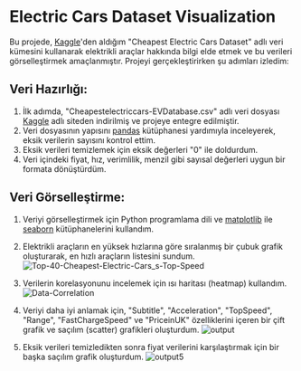 # Electric Cars Dataset Visualization
Bu projede, <a href= "https://www.kaggle.com/datasets/kkhandekar/cheapest-electric-cars">Kaggle</a>'den aldığım "Cheapest Electric Cars Dataset" adlı veri kümesini kullanarak elektrikli araçlar hakkında bilgi elde etmek ve bu verileri görselleştirmek amaçlanmıştır.
Projeyi gerçekleştirirken şu adımları izledim:

## Veri Hazırlığı:

1) İlk adımda, "Cheapestelectriccars-EVDatabase.csv" adlı veri dosyası <a href= "https://www.kaggle.com/datasets/kkhandekar/cheapest-electric-cars">Kaggle</a> adlı siteden indirilmiş ve projeye entegre edilmiştir.
2) Veri dosyasının yapısını <a href= "https://pandas.pydata.org">pandas</a> kütüphanesi yardımıyla inceleyerek, eksik verilerin sayısını kontrol ettim.
3) Eksik verileri temizlemek için eksik değerleri "0" ile doldurdum.
4) Veri içindeki fiyat, hız, verimlilik, menzil gibi sayısal değerleri uygun bir formata dönüştürdüm.

## Veri Görselleştirme:

1) Veriyi görselleştirmek için Python programlama dili ve <a href= "https://matplotlib.org">matplotlib</a> ile <a href= "https://seaborn.pydata.org">seaborn</a> kütüphanelerini kullandım.
2) Elektrikli araçların en yüksek hızlarına göre sıralanmış bir çubuk grafik oluşturarak, en hızlı araçların listesini sundum.
![Top-40-Cheapest-Electric-Cars_s-Top-Speed](https://github.com/KaganMuslu/Electric-Cars-Dataset-Visualization/assets/71410113/2cccf123-2c1e-4e7b-a26c-65b81dd23d89)

3) Verilerin korelasyonunu incelemek için ısı haritası (heatmap) kullandım.
![Data-Correlation](https://github.com/KaganMuslu/Electric-Cars-Dataset-Visualization/assets/71410113/a55f55d0-ad2d-4d6c-9547-2004bb001936)

4) Veriyi daha iyi anlamak için, "Subtitle", "Acceleration", "TopSpeed", "Range", "FastChargeSpeed" ve "PriceinUK" özelliklerini içeren bir çift grafik ve saçılım (scatter) grafikleri oluşturdum.
![output](https://github.com/KaganMuslu/Electric-Cars-Dataset-Visualization/assets/71410113/a8c3f255-95db-40f1-9b5e-29c4ccd0b473)

5) Eksik verileri temizledikten sonra fiyat verilerini karşılaştırmak için bir başka saçılım grafik oluşturdum.
![output5](https://github.com/KaganMuslu/Electric-Cars-Dataset-Visualization/assets/71410113/e205cd94-5d50-4078-98b4-c8a3b6459a00)
